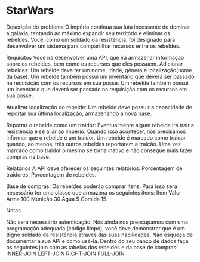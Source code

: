 # StarWars
Descrição do problema
O império continua sua luta incessante de dominar a galáxia, tentando ao máximo expandir seu território e eliminar os rebeldes.
Você, como um soldado da resistência, foi designado para desenvolver um sistema para compartilhar recursos entre os rebeldes.

Requisitos
Você irá desenvolver uma API, que irá armazenar informação sobre os rebeldes, bem como os recursos que eles possuem.
Adicionar rebeldes:
Um rebelde deve ter um nome, idade, gênero e localização(nome da base). Um rebelde também possui um inventário que deverá ser passado na requisição com os recursos em sua posse.
Um rebelde também possui um inventário que deverá ser passado na requisição com os recursos em sua posse.

Atualizar localização do rebelde:
Um rebelde deve possuir a capacidade de reportar sua última localização, armazenando a nova base.

Reportar o rebelde como um traidor:
Eventualmente algum rebelde irá trair a resistência e se aliar ao império. Quando isso acontecer, nós precisamos informar que o rebelde é um traidor.
Um rebelde é marcado como traidor quando, ao menos, três outros rebeldes reportarem a traição.
Uma vez marcado como traidor o mesmo se torna inativo e não consegue mais fazer compras na base.

Relatórios
A API deve oferecer os seguintes relatórios:
Porcentagem de traidores.
Porcentagem de rebeldes.

Base de compras:
	Os rebeldes poderão comprar itens.
Para isso será necessário ter uma classe que armazena os seguintes itens:
Item
Valor
Arma
100
Munição
30
Água
5
Comida
15



Notas

Não será necessário autenticação.
Nós ainda nos preocupamos com uma programação adequada (código limpo), você deve demonstrar que é um digno soldado da resistência através das suas habilidades.
Não esqueça de documentar a sua API e como usá-la.
Dentro do seu banco de dados faça os seguintes join com as tabelas dos rebeldes e da base de compras:
INNER-JOIN
LEFT-JOIN
RIGHT-JOIN
FULL-JOIN

